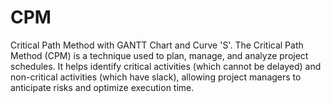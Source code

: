 # CPM
Critical Path Method with GANTT Chart and Curve 'S'.
The Critical Path Method (CPM) is a technique used to plan, manage, and analyze project schedules. It helps identify critical activities (which cannot be delayed) and non-critical activities (which have slack), allowing project managers to anticipate risks and optimize execution time.